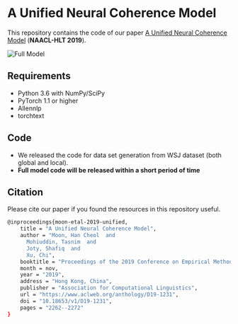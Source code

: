 # A Unified Neural Coherence Model

This repository contains the code of our paper [A Unified Neural Coherence Model](https://www.aclweb.org/anthology/D19-1231/)  (**NAACL-HLT 2019**).

![Full Model](https://ntunlpsg.github.io/img/unified_coherence.png)


## Requirements

- Python 3.6 with NumPy/SciPy
- PyTorch 1.1 or higher
- Allennlp
- torchtext

## Code

- We released the code for data set generation from WSJ dataset (both global and local).
- **Full model code will be released within a short period of time**



## Citation
Please cite our paper if you found the resources in this repository useful.
```bash
@inproceedings{moon-etal-2019-unified,
    title = "A Unified Neural Coherence Model",
    author = "Moon, Han Cheol  and
      Mohiuddin, Tasnim  and
      Joty, Shafiq  and
      Xu, Chi",
    booktitle = "Proceedings of the 2019 Conference on Empirical Methods in Natural Language Processing and the 9th International Joint Conference on Natural Language Processing (EMNLP-IJCNLP)",
    month = nov,
    year = "2019",
    address = "Hong Kong, China",
    publisher = "Association for Computational Linguistics",
    url = "https://www.aclweb.org/anthology/D19-1231",
    doi = "10.18653/v1/D19-1231",
    pages = "2262--2272"
}

```
